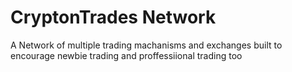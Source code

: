 # CryptonTrades Network
A Network of multiple trading machanisms and exchanges  built to  encourage newbie trading
and proffessiional trading too 
